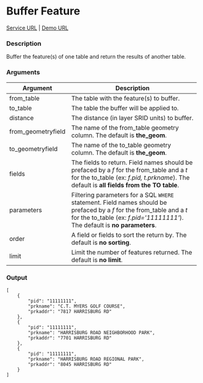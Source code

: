 # Buffer Feature
[Service URL](v1/ws_geo_bufferfeature.php) |
[Demo URL](v1/ws_geo_bufferfeature.php?from_table=tax_parcels&to_table=parks&distance=10000&fields=f.pid,t.prkname,t.prkaddr&parameters=f.pid%3D%2711111111%27&order=t.prkname)


### Description
Buffer the feature(s) of one table and return the results of another table.

### Arguments
<table class="table table-bordered">
    <thead>
        <tr>
            <th>Argument</th>
            <th>Description</th>
        </tr>
    </thead>
    <tbody>
        <tr>
            <td>from_table</td>
            <td>The table with the feature(s) to buffer.</td>
        </tr>
        <tr>
            <td>to_table</td>
            <td>The table the buffer will be applied to.</td>
        </tr>
        <tr>
            <td>distance</td>
            <td>The distance (in layer SRID units) to buffer.</td>
        </tr>
        <tr class="success">
            <td>from_geometryfield</td>
            <td>The name of the from_table geometry column. The default is <strong>the_geom</strong>.</td>
        </tr>
        <tr class="success">
            <td>to_geometryfield</td>
            <td>The name of the to_table geometry column. The default is <strong>the_geom</strong>.</td>
        </tr>
        <tr class="success">
            <td>fields</td>
            <td>The fields to return. Field names should be prefaced by a <em>f</em> for the from_table and a <em>t</em> for the to_table (ex: <em>f.pid, t.prkname</em>). The default is <strong>all fields from the TO table</strong>.</td>
        </tr>
        <tr class="success">
            <td>parameters</td>
            <td>Filtering parameters for a SQL <code>WHERE</code> statement. Field names should be prefaced by a <em>f</em> for the from_table and a <em>t</em> for the to_table (ex: <em>f.pid='11111111'</em>). The default is <strong>no parameters</strong>.</td>
        </tr>
        <tr class="success">
            <td>order</td>
            <td>A field or fields to sort the return by. The default is <strong>no sorting</strong>.</td>
        </tr>
        <tr class="success">
            <td>limit</td>
            <td>Limit the number of features returned. The default is <strong>no limit</strong>.</td>
        </tr>
    </tbody>
</table>

### Output
    [
        {
            "pid": "11111111",
            "prkname": "C.T. MYERS GOLF COURSE",
            "prkaddr": "7817 HARRISBURG RD"
        },
        {
            "pid": "11111111",
            "prkname": "HARRISBURG ROAD NEIGHBORHOOD PARK",
            "prkaddr": "7701 HARRISBURG RD"
        },
        {
            "pid": "11111111",
            "prkname": "HARRISBURG ROAD REGIONAL PARK",
            "prkaddr": "8045 HARRISBURG RD"
        }
    ]
